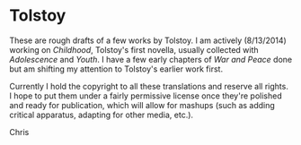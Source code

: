 Tolstoy
=======

These are rough drafts of a few works by Tolstoy. I am actively (8/13/2014) working on _Childhood_, Tolstoy's first novella, usually collected with _Adolescence_ and _Youth_. I have a few early chapters of _War and Peace_ done but am shifting my attention to Tolstoy's earlier work first.

Currently I hold the copyright to all these translations and reserve all rights. I hope to put them under a fairly permissive license once they're polished and ready for publication, which will allow for mashups (such as adding critical apparatus, adapting for other media, etc.).

Chris
